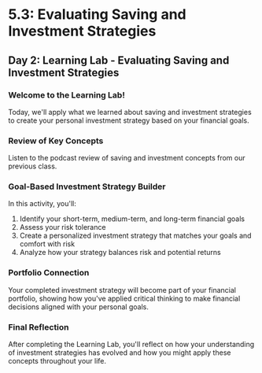# 5.3: Evaluating Saving and Investment Strategies

## Day 2: Learning Lab - Evaluating Saving and Investment Strategies

### Welcome to the Learning Lab!

Today, we'll apply what we learned about saving and investment strategies to create your personal investment strategy based on your financial goals.

### Review of Key Concepts

Listen to the podcast review of saving and investment concepts from our previous class.

### Goal-Based Investment Strategy Builder

In this activity, you'll:

1. Identify your short-term, medium-term, and long-term financial goals
2. Assess your risk tolerance
3. Create a personalized investment strategy that matches your goals and comfort with risk
4. Analyze how your strategy balances risk and potential returns

### Portfolio Connection

Your completed investment strategy will become part of your financial portfolio, showing how you've applied critical thinking to make financial decisions aligned with your personal goals.

### Final Reflection

After completing the Learning Lab, you'll reflect on how your understanding of investment strategies has evolved and how you might apply these concepts throughout your life.